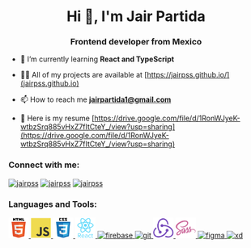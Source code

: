 <h1 align="center">Hi 👋, I'm Jair Partida</h1>
<h3 align="center">Frontend developer from Mexico</h3>

- 🌱 I’m currently learning **React and TypeScript**

- 👨‍💻 All of my projects are available at [https://jairpss.github.io/](jairpss.github.io)

- 📫 How to reach me **jairpartida1@gmail.com**

- 📄 Here is my resume [https://drive.google.com/file/d/1RonWJyeK-wtbzSrq885vHxZ7fItCteY_/view?usp=sharing](https://drive.google.com/file/d/1RonWJyeK-wtbzSrq885vHxZ7fItCteY_/view?usp=sharing)

<h3 align="left">Connect with me:</h3>
<p align="left">
<a href="https://twitter.com/jairpss" target="blank"><img align="center" src="https://cdn.jsdelivr.net/npm/simple-icons@3.0.1/icons/twitter.svg" alt="jairpss" height="30" width="40" /></a>
<a href="https://linkedin.com/in/jairpss" target="blank"><img align="center" src="https://cdn.jsdelivr.net/npm/simple-icons@3.0.1/icons/linkedin.svg" alt="jairpss" height="30" width="40" /></a>
<a href="https://instagram.com/jairpss" target="blank"><img align="center" src="https://cdn.jsdelivr.net/npm/simple-icons@3.0.1/icons/instagram.svg" alt="jairpss" height="30" width="40" /></a>
</p>

<h3 align="left">Languages and Tools:</h3>
<p align="left"> 
  <a href="https://www.w3.org/html/" target="_blank"> <img src="https://raw.githubusercontent.com/devicons/devicon/master/icons/html5/html5-original-wordmark.svg" alt="html5" width="40" height="40"/> </a> 
  <a href="https://developer.mozilla.org/en-US/docs/Web/JavaScript" target="_blank"> <img src="https://raw.githubusercontent.com/devicons/devicon/master/icons/javascript/javascript-original.svg" alt="javascript" width="40" height="40"/> </a> 
  <a href="https://www.w3schools.com/css/" target="_blank"> <img src="https://raw.githubusercontent.com/devicons/devicon/master/icons/css3/css3-original-wordmark.svg" alt="css3" width="40" height="40"/> </a>
  <a href="https://reactjs.org/" target="_blank"> <img src="https://raw.githubusercontent.com/devicons/devicon/master/icons/react/react-original-wordmark.svg" alt="react" width="40" height="40"/> </a> 
  <a href="https://firebase.google.com/" target="_blank"> <img src="https://www.vectorlogo.zone/logos/firebase/firebase-icon.svg" alt="firebase" width="40" height="40"/> </a>     <a href="https://git-scm.com/" target="_blank"> <img src="https://www.vectorlogo.zone/logos/git-scm/git-scm-icon.svg" alt="git" width="40" height="40"/> </a> <a 
  <a href="https://redux.js.org" target="_blank"> <img src="https://raw.githubusercontent.com/devicons/devicon/master/icons/redux/redux-original.svg" alt="redux" width="40" height="40"/> </a> 
  <a href="https://sass-lang.com" target="_blank"> <img src="https://raw.githubusercontent.com/devicons/devicon/master/icons/sass/sass-original.svg" alt="sass" width="40" height="40"/> </a>
  <a href="https://www.figma.com/" target="_blank"> <img src="https://www.vectorlogo.zone/logos/figma/figma-icon.svg" alt="figma" width="40" height="40"/> </a>
  <a href="https://www.adobe.com/products/xd.html" target="_blank"> <img src="https://cdn.worldvectorlogo.com/logos/adobe-xd.svg" alt="xd" width="40" height="40"/> </a> </p>
